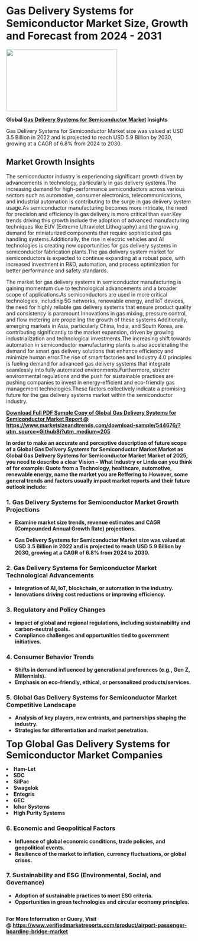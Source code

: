 <H1>Gas Delivery Systems for Semiconductor Market Size, Growth and Forecast from 2024 - 2031</H1><img class="aligncenter size-medium wp-image-584254" src="https://thirdeyenews.in/wp-content/uploads/2024/09/Global-Market-Research-300x168.jpeg" alt="" width="300" height="168" /><p><strong>Global&nbsp;<a href="https://www.marketsizeandtrends.com/download-sample/544676/?utm_source=Github8j?utm_medium=205">Gas Delivery Systems for Semiconductor Market</a> Insights</strong></p><p>Gas Delivery Systems for Semiconductor Market size was valued at USD 3.5 Billion in 2022 and is projected to reach USD 5.9 Billion by 2030, growing at a CAGR of 6.8% from 2024 to 2030.</p><p><h2>Market Growth Insights</h2> <p>The semiconductor industry is experiencing significant growth driven by advancements in technology, particularly in gas delivery systems.The increasing demand for high-performance semiconductors across various sectors such as automotive, consumer electronics, telecommunications, and industrial automation is contributing to the surge in gas delivery system usage.As semiconductor manufacturing becomes more intricate, the need for precision and efficiency in gas delivery is more critical than ever.Key trends driving this growth include the adoption of advanced manufacturing techniques like EUV (Extreme Ultraviolet Lithography) and the growing demand for miniaturized components that require sophisticated gas handling systems.Additionally, the rise in electric vehicles and AI technologies is creating new opportunities for gas delivery systems in semiconductor fabrication plants.The gas delivery system market for semiconductors is expected to continue expanding at a robust pace, with increased investment in R&D, automation, and process optimization for better performance and safety standards.</p> <p><strong><a href="#"></a></strong></p> <p>The market for gas delivery systems in semiconductor manufacturing is gaining momentum due to technological advancements and a broader scope of applications.As semiconductors are used in more critical technologies, including 5G networks, renewable energy, and IoT devices, the need for highly reliable gas delivery systems that ensure product quality and consistency is paramount.Innovations in gas mixing, pressure control, and flow metering are propelling the growth of these systems.Additionally, emerging markets in Asia, particularly China, India, and South Korea, are contributing significantly to the market expansion, driven by growing industrialization and technological investments.The increasing shift towards automation in semiconductor manufacturing plants is also accelerating the demand for smart gas delivery solutions that enhance efficiency and minimize human error.The rise of smart factories and Industry 4.0 principles is fueling demand for advanced gas delivery systems that integrate seamlessly into fully automated environments.Furthermore, stricter environmental regulations and the push for sustainable practices are pushing companies to invest in energy-efficient and eco-friendly gas management technologies.These factors collectively indicate a promising future for the gas delivery systems market within the semiconductor industry.</p> <p><strong><a href="#"></p><p><span class=""><strong>Download Full PDF Sample Copy of Global Gas Delivery Systems for Semiconductor Market Report</strong> @ <a href="https://www.marketsizeandtrends.com/download-sample/544676/?utm_source=Github8j?utm_medium=205" target="_blank">https://www.marketsizeandtrends.com/download-sample/544676/?utm_source=Github8j?utm_medium=205</a></span></p><p>In order to make an accurate and perceptive description of future scope of a Global&nbsp;Gas Delivery Systems for Semiconductor Market Market as Global&nbsp;Gas Delivery Systems for Semiconductor Market Market of 2025, you need to describe a clear Vision &ndash; What Industry or Linda can you think of for example: Quote from a Technology, healthcare, automotive, renewable energy, name the market you are Reffering to.However, some general trends and factors usually impact market reports and their future outlook include:</p><h3>1.&nbsp;<strong>Gas Delivery Systems for Semiconductor Market Growth Projections</strong></h3><ul><li>Examine market size trends, revenue estimates and CAGR (Compounded Annual Growth Rate) projections.</li><li><p>Gas Delivery Systems for Semiconductor Market size was valued at USD 3.5 Billion in 2022 and is projected to reach USD 5.9 Billion by 2030, growing at a CAGR of 6.8% from 2024 to 2030.</p></li></ul><h3>2.&nbsp;<strong>Gas Delivery Systems for Semiconductor Market Technological Advancements</strong></h3><ul><li>Integration of AI, IoT, blockchain, or automation in the industry.</li><li>Innovations driving cost reductions or improving efficiency.</li></ul><h3>3.&nbsp;<strong>Regulatory and Policy Changes</strong></h3><ul><li>Impact of global and regional regulations, including sustainability and carbon-neutral goals.</li><li>Compliance challenges and opportunities tied to government initiatives.</li></ul><h3>4.&nbsp;<strong>Consumer Behavior Trends</strong></h3><ul><li>Shifts in demand influenced by generational preferences (e.g., Gen Z, Millennials).</li><li>Emphasis on eco-friendly, ethical, or personalized products/services.</li></ul><h3>5.&nbsp;<strong>Global Gas Delivery Systems for Semiconductor Market Competitive Landscape</strong></h3><ul><li>Analysis of key players, new entrants, and partnerships shaping the industry.</li><li>Strategies for differentiation and market penetration.</li></ul><p data-pm-slice="1 1 []"><span style="color: inherit; font-family: inherit; font-size: 25px;">Top Global Gas Delivery Systems for Semiconductor Market Companies</span></p><div class="" data-test-id=""><p><li>Ham-Let</li><li> SDC</li><li> SilPac</li><li> Swagelok</li><li> Entegris</li><li> GEC</li><li> Ichor Systems</li><li> High Purity Systems</li></p></div><h3>6.&nbsp;<strong>Economic and Geopolitical Factors</strong></h3><ul><li>Influence of global economic conditions, trade policies, and geopolitical events.</li><li>Resilience of the market to inflation, currency fluctuations, or global crises.</li></ul><h3>7.&nbsp;<strong>Sustainability and ESG (Environmental, Social, and Governance)</strong></h3><ul><li>Adoption of sustainable practices to meet ESG criteria.</li><li>Opportunities in green technologies and circular economy principles.</li></ul><h2><strong style="font-size: 14px;">For More Information or Query, Visit @&nbsp;</strong><a style="background-color: #ffffff; font-size: 14px;" href="https://www.marketsizeandtrends.com/report/gas-delivery-systems-for-semiconductor-market/" target="_blank">https://www.verifiedmarketreports.com/product/airport-passenger-boarding-bridge-market</a></h2>